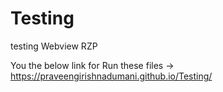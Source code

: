 # Testing
testing Webview RZP

You the below link for Run these files
->  https://praveengirishnadumani.github.io/Testing/

